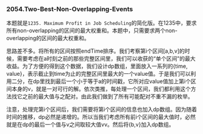 ### 2054.Two-Best-Non-Overlapping-Events

本题就是```1235. Maximum Profit in Job Scheduling```的简化版。在1235中，要求所有non-overlapping的区间的最大权重和。本题中，只需要求两个non-overlapping的区间的最大权重和。

思路差不多。将所有的区间按照endTime排序。我们考察第i个区间[a,b,v]的时候，需要考虑在a时刻之前的那些完整区间里，我们可以收获的“单个区间”的最大收益。为了方便的得到这个数据，我们设计dp数组，里面放入一系列的{time, value}，表示截止到time为止的完整区间里最大的一个value值。于是我们可以利用二分，在dp里找到最后一个小于等于a的时间戳，它所对应value值加上第i个区间本身的v，就是一对可行的解。依次类推，每处理一个区间，我们都利用这个方法找它之前的最大值与之配对。由此我们做到了所有可能配对不重不漏的枚举。

注意，处理完第i个区间后，我们需要将第i个区间的信息也加入dp数组。因为随着时间的推移，dp必然是递增的。所以当我们考虑所有前i个区间的最大值时，必然就是在dp的最后一个值与v之间取较大值vv。然后将{b,v}加入dp数组。
